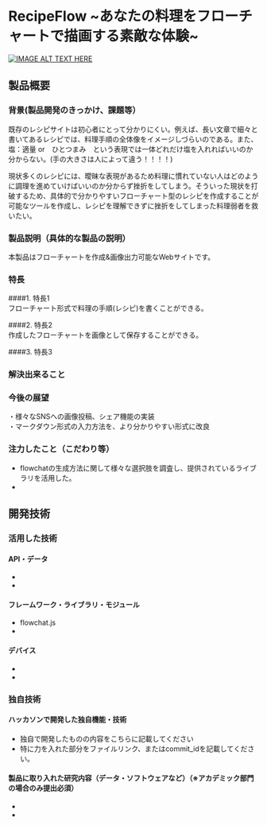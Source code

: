 # RecipeFlow ~あなたの料理をフローチャートで描画する素敵な体験~

[![IMAGE ALT TEXT HERE](https://jphacks.com/wp-content/uploads/2020/09/JPHACKS2020_ogp.jpg)](https://www.youtube.com/watch?v=G5rULR53uMk)

## 製品概要
### 背景(製品開発のきっかけ、課題等）
既存のレシピサイトは初心者にとって分かりにくい。例えば、長い文章で細々と書いてあるレシピでは、料理手順の全体像をイメージしづらいのである。また、塩：適量 or　ひとつまみ　という表現では一体どれだけ塩を入れればいいのか分からない。(手の大きさは人によって違う！！！！)

現状多くのレシピには、曖昧な表現があるため料理に慣れていない人はどのように調理を進めていけばいいのか分からず挫折をしてしまう。そういった現状を打破するため、具体的で分かりやすいフローチャート型のレシピを作成することが可能なツールを作成し、レシピを理解できずに挫折をしてしまった料理弱者を救いたい。

### 製品説明（具体的な製品の説明）
本製品はフローチャートを作成&画像出力可能なWebサイトです。

### 特長
####1. 特長1  
フローチャート形式で料理の手順(レシピ)を書くことができる。  

####2. 特長2  
作成したフローチャートを画像として保存することができる。  

####3. 特長3  

### 解決出来ること

### 今後の展望
・様々なSNSへの画像投稿、シェア機能の実装  
・マークダウン形式の入力方法を、より分かりやすい形式に改良  

### 注力したこと（こだわり等）
* flowchatの生成方法に関して様々な選択肢を調査し、提供されているライブラリを活用した。
* 

## 開発技術
### 活用した技術

#### API・データ
* 
* 

#### フレームワーク・ライブラリ・モジュール
* flowchat.js 
* 

#### デバイス
* 
* 

### 独自技術
#### ハッカソンで開発した独自機能・技術
* 独自で開発したものの内容をこちらに記載してください
* 特に力を入れた部分をファイルリンク、またはcommit_idを記載してください。

#### 製品に取り入れた研究内容（データ・ソフトウェアなど）（※アカデミック部門の場合のみ提出必須）
* 
* 
